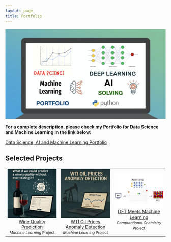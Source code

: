 ```yaml
---
layout: page
title: Portfolio
---
```



<img src="images/portfolio.png" alt="Data Science, AI and Machine Learning Portfolio" style="width:600px;"/>

**For a complete description, please check my Portfolio for Data Science and Machine Learning in the link below:**

[Data Science, AI and Machine Learning Portfolio](https://github.com/DrAdrianDC/Portfolio-Machine_Learning)
  


## Selected Projects

<table align="center">
<tr>
<td align="center" width="33%">
  <a href="https://github.com/DrAdrianDC/Portfolio-Machine_Learning/tree/main/Project-2-Wine-Quality-Prediction">
    <img src="images/wine-quality-ml.png" alt="Wine Quality Prediction" width="300"><br>
    Wine Quality Prediction
  </a>
  <br>
  <small><i>Machine Learning</i> Project</small>
</td>

<td align="center" width="33%">
  <a href="https://github.com/DrAdrianDC/Portfolio-Machine_Learning/tree/main/Project-3-WTI%20Oil%20Prices%20Anomaly%20Detection">
    <img src="images/wti-anomaly-detection-ml.png" alt="WTI Oil Prices Anomaly Detection" width="300"><br>
    WTI Oil Prices Anomaly Detection
  </a>
  <br>
  <small><i>Machine Learning</i> Project</small>
</td>

<td align="center" width="33%">
  <a href="https://github.com/DrAdrianDC/Portfolio-Machine_Learning/tree/main/Project-6-DFT%20Meets%20Machine%20Learning">
    <img src="images/dft-ml.png" alt="DFT Meets Machine Learning" width="300"><br>
    DFT Meets Machine Learning
  </a>
  <br>
  <small><i>Computational Chemistry</i> Project</small>
</td>
</tr>
</table>

